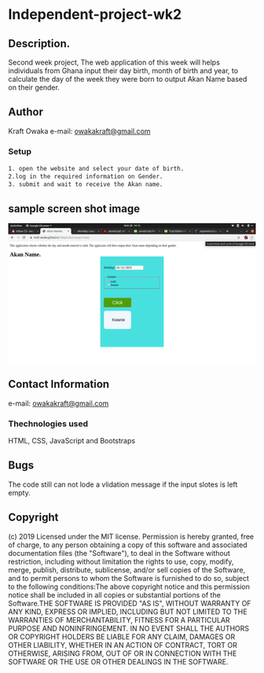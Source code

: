 # Independent-project-wk2
## Description.
Second week project, The web application of this week will helps individuals from Ghana input their day birth, month of birth and year, to calculate the day of the week they were born to output Akan Name based on their gender.
## Author 
Kraft Owaka 
e-mail: owakakraft@gmail.com 
### Setup
    1. open the website and select your date of birth.
    2.log in the required information on Gender.
    3. submit and wait to receive the Akan name.
## sample screen shot image
 <img src ="image/website.png">

## Contact Information 
 e-mail: owakakraft@gmail.com
### Thechnologies used 
 HTML, CSS, JavaScript and Bootstraps
## Bugs
 The code still can not lode a vlidation message if the input slotes is left empty. 
## Copyright 
(c) 2019 <Kraft Owaka>Licensed under the MIT license. Permission is hereby granted, free of charge, to any person obtaining a copy of this software and associated documentation files (the "Software"), to deal in the Software without restriction, including without limitation the rights to use, copy, modify, merge, publish, distribute, sublicense, and/or sell copies of the Software, and to permit persons to whom the Software is furnished to do so, subject to the following conditions:The above copyright notice and this permission notice shall be included in all copies or substantial portions of the Software.THE SOFTWARE IS PROVIDED "AS IS", WITHOUT WARRANTY OF ANY KIND, EXPRESS OR IMPLIED, INCLUDING BUT NOT LIMITED TO THE WARRANTIES OF MERCHANTABILITY, FITNESS FOR A PARTICULAR PURPOSE AND NONINFRINGEMENT. IN NO EVENT SHALL THE AUTHORS OR COPYRIGHT HOLDERS BE LIABLE FOR ANY CLAIM, DAMAGES OR OTHER LIABILITY, WHETHER IN AN ACTION OF CONTRACT, TORT OR OTHERWISE, ARISING FROM, OUT OF OR IN CONNECTION WITH THE SOFTWARE OR THE USE OR OTHER DEALINGS IN THE SOFTWARE.
